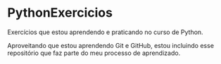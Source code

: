 # PythonExercicios
 Exercícios que estou aprendendo e praticando no curso de Python.

Aproveitando que estou aprendendo Git e GitHub, estou incluindo esse repositório que faz parte do meu processo de aprendizado.
